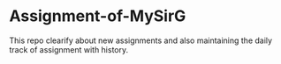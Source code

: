 # Assignment-of-MySirG
This repo clearify about new assignments and also maintaining the daily track of assignment with history.
